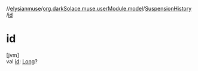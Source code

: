 //[elysianmuse](../../../index.md)/[org.darkSolace.muse.userModule.model](../index.md)/[SuspensionHistory](index.md)
/[id](id.md)

# id

[jvm]\
val [id](id.md): [Long](https://kotlinlang.org/api/latest/jvm/stdlib/kotlin/-long/index.html)?
